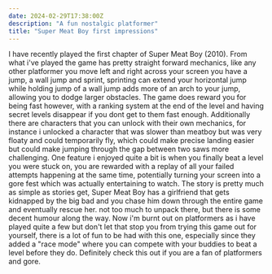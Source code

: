 ```yaml
--- 
date: 2024-02-29T17:38:00Z 
description: "A fun nostalgic platformer"
title: "Super Meat Boy first impressions"
---
```


I have recently played the first chapter of Super Meat Boy (2010). From what i've played the game has pretty straight forward mechanics, like any other platformer you move left and right across your screen you have a jump, a wall jump and sprint, sprinting can extend your horizontal jump while holding jump of a wall jump adds more of an arch to your jump, allowing you to dodge larger obstacles. The game does reward you for being fast however, with a ranking system at the end of the level and having secret levels disappear if you dont get to them fast enough. Additionally there are characters that you can unlock with their own mechanics, for instance i unlocked a character that was slower than meatboy but was very floaty and could temporarily fly, which could make precise landing easier but could make jumping through the gap between two saws more challenging. One feature i enjoyed quite a bit is when you finally beat a level you were stuck on, you are rewarded with a replay of all your failed attempts happening at the same time, potentially turning your screen into a gore fest which was actually entertaining to watch. The story is pretty much as simple as stories get, Super Meat Boy has a girlfriend that gets kidnapped by the big bad and you chase him down through the entire game and eventually rescue her. not too much to unpack there, but there is some decent humour along the way. Now i'm burnt out on platformers as i have played quite a few but don't let that stop you from trying this game out for yourself, there is a lot of fun to be had with this one, especially since they added a "race mode" where you can compete with your buddies to beat a level before they do. Definitely check this out if you are a fan of platformers and gore.

